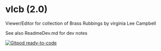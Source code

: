 
# vlcb (2.0)

Viewer/Editor for collection of Brass Rubbings by virginia Lee Campbell


See also ReadmeDev.md for dev notes

[![Gitpod ready-to-code](https://img.shields.io/badge/Gitpod-ready--to--code-blue?logo=gitpod)](https://gitpod.io/#https://github.com/netrc/vlcb2)
